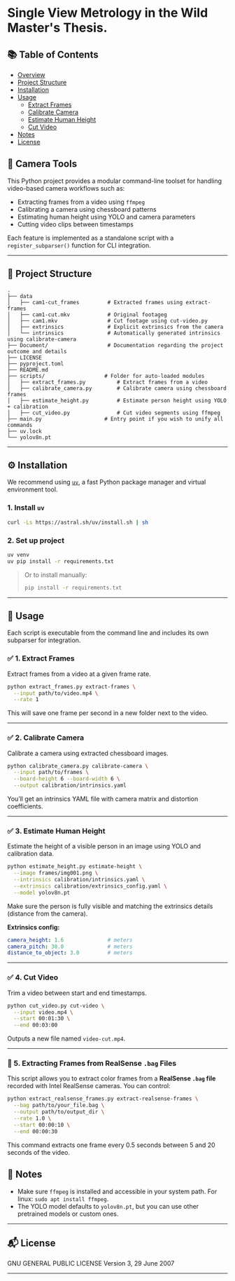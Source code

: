 # Single View Metrology in the Wild Master's Thesis.
## 📚 Table of Contents

- [Overview](#camera-tools)
- [Project Structure](#project-structure)
- [Installation](#installation)
- [Usage](#usage)
  - [Extract Frames](#1-extract-frames)
  - [Calibrate Camera](#2-calibrate-camera)
  - [Estimate Human Height](#3-estimate-human-height)
  - [Cut Video](#4-cut-video)
- [Notes](#notes)
- [License](#license)

## 🎥 Camera Tools

This Python project provides a modular command-line toolset for handling video-based camera workflows such as:

- Extracting frames from a video using `ffmpeg`
- Calibrating a camera using chessboard patterns
- Estimating human height using YOLO and camera parameters
- Cutting video clips between timestamps

Each feature is implemented as a standalone script with a `register_subparser()` function for CLI integration.

---

## 📁 Project Structure

```plaintext
.
├── data
│   ├── cam1-cut_frames         # Extracted frames using extract-frames
│   ├── cam1-cut.mkv            # Original footageg
│   ├── cam1.mkv                # Cut footage using cut-video.py
│   ├── extrinsics              # Explicit extrinsics from the camera
│   └── intrinsics              # Automatically generated intrinsics using calibrate-camera
├── Document/                   # Documentation regarding the project outcome and details
├── LICENSE
├── pyproject.toml
├── README.md
├── scripts/                   # Folder for auto-loaded modules
│   ├── extract_frames.py          # Extract frames from a video
│   ├── calibrate_camera.py        # Calibrate camera using chessboard frames
│   ├── estimate_height.py         # Estimate person height using YOLO + calibration
│   ├── cut_video.py               # Cut video segments using ffmpeg
├── main.py                    # Entry point if you wish to unify all commands
├── uv.lock
└── yolov8n.pt
````

---

## ⚙️ Installation

We recommend using [`uv`](https://github.com/astral-sh/uv), a fast Python package manager and virtual environment tool.

### 1. Install `uv`

```bash
curl -Ls https://astral.sh/uv/install.sh | sh
```

### 2. Set up project

```bash
uv venv
uv pip install -r requirements.txt
```

> Or to install manually:
>
> ```bash
> pip install -r requirements.txt
> ```

---

## 🚀 Usage

Each script is executable from the command line and includes its own subparser for integration.

### ✅ 1. Extract Frames

Extract frames from a video at a given frame rate.

```bash
python extract_frames.py extract-frames \
  --input path/to/video.mp4 \
  --rate 1
```

This will save one frame per second in a new folder next to the video.

---

### ✅ 2. Calibrate Camera

Calibrate a camera using extracted chessboard images.

```bash
python calibrate_camera.py calibrate-camera \
  --input path/to/frames \
  --board-height 6 --board-width 6 \
  --output calibration/intrinsics.yaml
```

You’ll get an intrinsics YAML file with camera matrix and distortion coefficients.

---

### ✅ 3. Estimate Human Height

Estimate the height of a visible person in an image using YOLO and calibration data.

```bash
python estimate_height.py estimate-height \
  --image frames/img001.png \
  --intrinsics calibration/intrinsics.yaml \
  --extrinsics calibration/extrinsics_config.yaml \
  --model yolov8n.pt
```

Make sure the person is fully visible and matching the extrinsics details (distance from the camera).

**Extrinsics config:**

```yaml
camera_height: 1.6              # meters
camera_pitch: 30.0              # meters
distance_to_object: 3.0         # meters
```

---

### ✅ 4. Cut Video

Trim a video between start and end timestamps.

```bash
python cut_video.py cut-video \
  --input video.mp4 \
  --start 00:01:30 \
  --end 00:03:00
```

Outputs a new file named `video-cut.mp4`.

---

### 🎥 5. Extracting Frames from RealSense `.bag` Files

This script allows you to extract color frames from a **RealSense `.bag` file** recorded with Intel RealSense cameras. You can control:

```bash
python extract_realsense_frames.py extract-realsense-frames \
  --bag path/to/your_file.bag \
  --output path/to/output_dir \
  --rate 1.0 \
  --start 00:00:10 \
  --end 00:00:30
```
This command extracts one frame every 0.5 seconds between 5 and 20 seconds of the video.

## 🧠 Notes

* Make sure `ffmpeg` is installed and accessible in your system path. For linux: `sudo apt install ffmpeg`.
* The YOLO model defaults to `yolov8n.pt`, but you can use other pretrained models or custom ones.

---

## 📬 License

GNU GENERAL PUBLIC LICENSE Version 3, 29 June 2007

---
